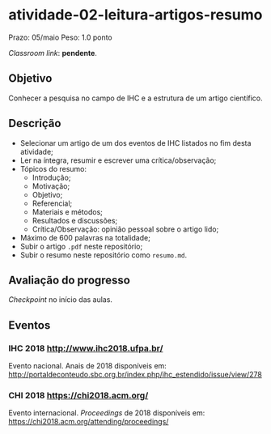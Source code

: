 # atividade-02-leitura-artigos-resumo

Prazo: 05/maio Peso: 1.0 ponto

_Classroom link_: **pendente**.

## Objetivo

Conhecer a pesquisa no campo de IHC e a estrutura de um artigo científico.

## Descrição

- Selecionar um artigo de um dos eventos de IHC listados no fim desta atividade;
- Ler na íntegra, resumir e escrever uma crítica/observação;
- Tópicos do resumo:
  - Introdução;
  - Motivação;
  - Objetivo;
  - Referencial;
  - Materiais e métodos;
  - Resultados e discussões;
  - Crítica/Observação: opinião pessoal sobre o artigo lido;
- Máximo de 600 palavras na totalidade;
- Subir o artigo `.pdf` neste repositório;
- Subir o resumo neste repositório como `resumo.md`.

## Avaliação do progresso

_Checkpoint_ no início das aulas.

## Eventos

### IHC 2018 <http://www.ihc2018.ufpa.br/>

Evento nacional. Anais de 2018 disponíveis em: <http://portaldeconteudo.sbc.org.br/index.php/ihc_estendido/issue/view/278>

### CHI 2018 <https://chi2018.acm.org/>

Evento internacional. _Proceedings_ de 2018 disponíveis em: <https://chi2018.acm.org/attending/proceedings/>
